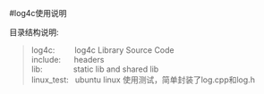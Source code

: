 #log4c使用说明

目录结构说明:
> log4c:   &nbsp; &nbsp; &nbsp; &nbsp; log4c Library Source Code  <br/>
> include: &nbsp; &nbsp; &nbsp;headers  <br/>
> lib: &nbsp; &nbsp; &nbsp; &nbsp; &nbsp; &nbsp; &nbsp;static lib and shared lib  <br/>
> linux_test:  &nbsp; ubuntu linux 使用测试，简单封装了log.cpp和log.h <br/>

